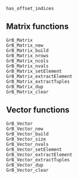 ```@docs
has_offset_indices
```

## Matrix functions

```@docs
GrB_Matrix
GrB_Matrix_new
GrB_Matrix_build
GrB_Matrix_nrows
GrB_Matrix_ncols
GrB_Matrix_nvals
GrB_Matrix_setElement
GrB_Matrix_extractElement
GrB_Matrix_extractTuples
GrB_Matrix_dup
GrB_Matrix_clear
```

## Vector functions

```@docs
GrB_Vector
GrB_Vector_new
GrB_Vector_build
GrB_Vector_size
GrB_Vector_nvals
GrB_Vector_setElement
GrB_Vector_extractElement
GrB_Vector_extractTuples
GrB_Vector_dup
GrB_Vector_clear
```
